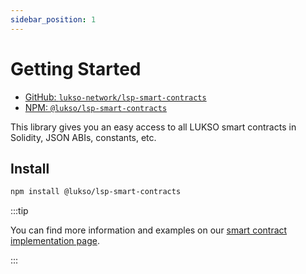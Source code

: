 ```yaml
---
sidebar_position: 1
---
```


# Getting Started

- [GitHub: `lukso-network/lsp-smart-contracts`](https://github.com/lukso-network/lsp-smart-contracts)
- [NPM: `@lukso/lsp-smart-contracts`](https://www.npmjs.com/package/@lukso/lsp-smart-contracts)

This library gives you an easy access to all LUKSO smart contracts in Solidity, JSON ABIs, constants, etc.

## Install

```bash
npm install @lukso/lsp-smart-contracts
```

:::tip

You can find more information and examples on our [smart contract implementation page](../../contracts/introduction.md).

:::
